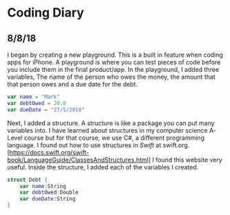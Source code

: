 # Coding Diary

## 8/8/18

I began by creating a new playground. This is a built in feature when coding apps for iPhone. A playground is where you can test pieces of code before you include them in the final product/app.
In the playground, I added three variables, The name of the person who owes the money, the amount that that person owes and a due date for the debt. 
```swift
var name = "Mark"
var debtOwed = 20.0
var dueDate = "27/5/2018"
```
Next, I added a structure. A structure is like a package you can put many variables into. I have learned about structures in my computer science A-Level course but for that course, we use C#, a different programming language. I found out how to use structures in *Swift* at swift.org. [https://docs.swift.org/swift-book/LanguageGuide/ClassesAndStructures.html] I found this website very useful. Inside the structure, I added each of the variables I created.
```swift
struct Debt {
    var name:String
    var debtOwed:Double
    var dueDate:String
}
```

